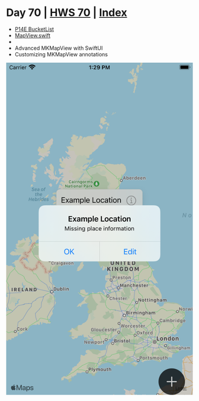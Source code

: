 # Day 70 | [HWS 70](https://www.hackingwithswift.com/100/swiftui/70) | [Index](https://github.com/JulesMoorhouse/100DaysOfSwiftUI/blob/main/README.md)

- [P14E BucketList](https://github.com/JulesMoorhouse/100DaysOfSwiftUI/blob/main/P14E%20BucketList/P14E%20BucketList/ContentView.swift) 
- [MapView.swift](https://github.com/JulesMoorhouse/100DaysOfSwiftUI/blob/main/P14E%20BucketList/P14E%20BucketList/MapView.swift)
- 
- Advanced MKMapView with SwiftUI
- Customizing MKMapView annotations

<img src="../Images/day70e.png" />